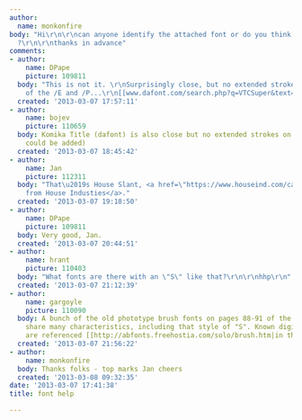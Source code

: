 ```yaml
---
author:
  name: monkonfire
body: "Hi\r\n\r\ncan anyone identify the attached font or do you think it is bespoke
  ?\r\n\r\nthanks in advance"
comments:
- author:
    name: DPape
    picture: 109811
  body: "This is not it. \r\nSurprisingly close, but no extended strokes on the tops
    of the /E and /P...\r\n[[www.dafont.com/search.php?q=VTCSuper&text=GIVE UP!]][img:sites/default/files/old-images/give1_6160.jpg]"
  created: '2013-03-07 17:57:11'
- author:
    name: bojev
    picture: 110659
  body: Komika Title (dafont) is also close but no extended strokes on E and P (those
    could be added)
  created: '2013-03-07 18:45:42'
- author:
    name: Jan
    picture: 112311
  body: "That\u2019s House Slant, <a href=\"https://www.houseind.com/catalog/\">free
    from House Industies</a>."
  created: '2013-03-07 19:18:50'
- author:
    name: DPape
    picture: 109811
  body: Very good, Jan.
  created: '2013-03-07 20:44:51'
- author:
    name: hrant
    picture: 110403
  body: "What fonts are there with an \"S\" like that?\r\n\r\nhhp\r\n"
  created: '2013-03-07 21:12:39'
- author:
    name: gargoyle
    picture: 110090
  body: A bunch of the old phototype brush fonts on pages 88-91 of the Solotype Catalog
    share many characteristics, including that style of "S". Known digital versions
    are referenced [[http://abfonts.freehostia.com/solo/brush.htm|in the Solopedia]].
  created: '2013-03-07 21:56:22'
- author:
    name: monkonfire
  body: Thanks folks - top marks Jan cheers
  created: '2013-03-08 09:32:35'
date: '2013-03-07 17:41:38'
title: font help

---
```

